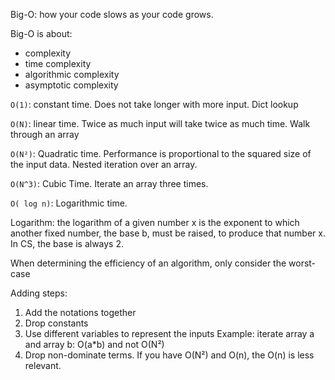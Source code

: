 Big-O: how your code slows as your code grows.

Big-O is about:
- complexity
- time complexity
- algorithmic complexity
- asymptotic complexity

`O(1)`: constant time. Does not take longer with more input.
    Dict lookup

`O(N)`: linear time. Twice as much input will take twice as much time.
    Walk through an array

`O(N²)`: Quadratic time. Performance is proportional to the squared size of the input data.
    Nested iteration over an array.

`O(N^3)`: Cubic Time. Iterate an array three times.
    
`O( log n)`: Logarithmic time. 

Logarithm: the logarithm of a given number x is the exponent to which another fixed number, the base b, must be raised, to produce that number x. In CS, the base is always 2. 



When determining the efficiency of an algorithm, only consider the worst-case

Adding steps:
1. Add the notations together
2. Drop constants
3. Use different variables to represent the inputs
    Example:
    iterate array a and array b: O(a*b) and not O(N²)
4. Drop non-dominate terms.
    If you have O(N²) and O(n), the O(n) is less relevant.